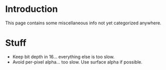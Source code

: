 # Introduction #

This page contains some miscellaneous info not yet categorized anywhere.

# Stuff #

  * Keep bit depth in 16... everything else is too slow.
  * Avoid per-pixel alpha... too slow. Use surface alpha if possible.